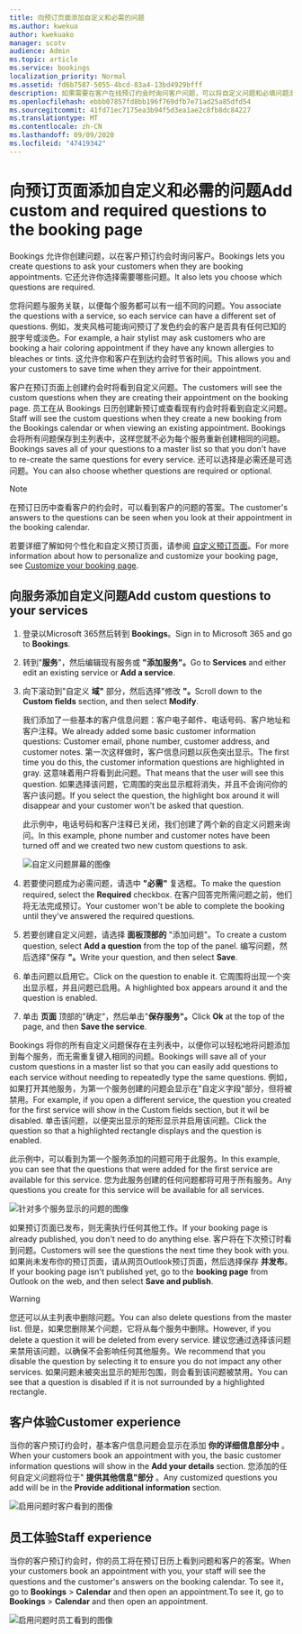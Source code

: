 ```yaml
---
title: 向预订页面添加自定义和必需的问题
ms.author: kwekua
author: kwekuako
manager: scotv
audience: Admin
ms.topic: article
ms.service: bookings
localization_priority: Normal
ms.assetid: fd6b7587-5055-4bcd-83a4-13bd4929bfff
description: 如果需要在客户在线预订约会时询问客户问题，可以将自定义问题和必填问题添加到预订页面。
ms.openlocfilehash: ebbb07857fd8bb196f769dfb7e71ad25a85dfd54
ms.sourcegitcommit: 41fd71ec7175ea3b94f5d3ea1ae2c8fb8dc84227
ms.translationtype: MT
ms.contentlocale: zh-CN
ms.lasthandoff: 09/09/2020
ms.locfileid: "47419342"
---
```

# <a name="add-custom-and-required-questions-to-the-booking-page"></a><span data-ttu-id="a714f-103">向预订页面添加自定义和必需的问题</span><span class="sxs-lookup"><span data-stu-id="a714f-103">Add custom and required questions to the booking page</span></span>

<span data-ttu-id="a714f-104">Bookings 允许你创建问题，以在客户预订约会时询问客户。</span><span class="sxs-lookup"><span data-stu-id="a714f-104">Bookings lets you create questions to ask your customers when they are booking appointments.</span></span> <span data-ttu-id="a714f-105">它还允许你选择需要哪些问题。</span><span class="sxs-lookup"><span data-stu-id="a714f-105">It also lets you choose which questions are required.</span></span>

<span data-ttu-id="a714f-106">您将问题与服务关联，以便每个服务都可以有一组不同的问题。</span><span class="sxs-lookup"><span data-stu-id="a714f-106">You associate the questions with a service, so each service can have a different set of questions.</span></span> <span data-ttu-id="a714f-107">例如，发夹风格可能询问预订了发色约会的客户是否具有任何已知的脱字号或淡色。</span><span class="sxs-lookup"><span data-stu-id="a714f-107">For example, a hair stylist may ask customers who are booking a hair coloring appointment if they have any known allergies to bleaches or tints.</span></span> <span data-ttu-id="a714f-108">这允许你和客户在到达约会时节省时间。</span><span class="sxs-lookup"><span data-stu-id="a714f-108">This allows you and your customers to save time when they arrive for their appointment.</span></span>

<span data-ttu-id="a714f-109">客户在预订页面上创建约会时将看到自定义问题。</span><span class="sxs-lookup"><span data-stu-id="a714f-109">The customers will see the custom questions when they are creating their appointment on the booking page.</span></span> <span data-ttu-id="a714f-110">员工在从 Bookings 日历创建新预订或查看现有约会时将看到自定义问题。</span><span class="sxs-lookup"><span data-stu-id="a714f-110">Staff will see the custom questions when they create a new booking from the Bookings calendar or when viewing an existing appointment.</span></span> <span data-ttu-id="a714f-111">Bookings 会将所有问题保存到主列表中，这样您就不必为每个服务重新创建相同的问题。</span><span class="sxs-lookup"><span data-stu-id="a714f-111">Bookings saves all of your questions to a master list so that you don't have to re-create the same questions for every service.</span></span> <span data-ttu-id="a714f-112">还可以选择是必需还是可选问题。</span><span class="sxs-lookup"><span data-stu-id="a714f-112">You can also choose whether questions are required or optional.</span></span>

> [!NOTE]
> <span data-ttu-id="a714f-113">在预订日历中查看客户的约会时，可以看到客户的问题的答案。</span><span class="sxs-lookup"><span data-stu-id="a714f-113">The customer's answers to the questions can be seen when you look at their appointment in the booking calendar.</span></span>

<span data-ttu-id="a714f-114">若要详细了解如何个性化和自定义预订页面，请参阅 [自定义预订页面](customize-booking-page.md)。</span><span class="sxs-lookup"><span data-stu-id="a714f-114">For more information about how to personalize and customize your booking page, see [Customize your booking page](customize-booking-page.md).</span></span>

## <a name="add-custom-questions-to-your-services"></a><span data-ttu-id="a714f-115">向服务添加自定义问题</span><span class="sxs-lookup"><span data-stu-id="a714f-115">Add custom questions to your services</span></span>

1. <span data-ttu-id="a714f-116">登录以Microsoft 365然后转到 **Bookings**。</span><span class="sxs-lookup"><span data-stu-id="a714f-116">Sign in to Microsoft 365 and go to **Bookings**.</span></span>

1. <span data-ttu-id="a714f-117">转到"**服务**"，然后编辑现有服务或 **"添加服务"。**</span><span class="sxs-lookup"><span data-stu-id="a714f-117">Go to **Services** and either edit an existing service or **Add a service**.</span></span>

1. <span data-ttu-id="a714f-118">向下滚动到"自定义 **域"** 部分，然后选择"修改 **"。**</span><span class="sxs-lookup"><span data-stu-id="a714f-118">Scroll down to the **Custom fields** section, and then select **Modify**.</span></span>

   <span data-ttu-id="a714f-119">我们添加了一些基本的客户信息问题：客户电子邮件、电话号码、客户地址和客户注释。</span><span class="sxs-lookup"><span data-stu-id="a714f-119">We already added some basic customer information questions: Customer email, phone number, customer address, and customer notes.</span></span> <span data-ttu-id="a714f-120">第一次这样做时，客户信息问题以灰色突出显示。</span><span class="sxs-lookup"><span data-stu-id="a714f-120">The first time you do this, the customer information questions are highlighted in gray.</span></span> <span data-ttu-id="a714f-121">这意味着用户将看到此问题。</span><span class="sxs-lookup"><span data-stu-id="a714f-121">That means that the user will see this question.</span></span> <span data-ttu-id="a714f-122">如果选择该问题，它周围的突出显示框将消失，并且不会询问你的客户该问题。</span><span class="sxs-lookup"><span data-stu-id="a714f-122">If you select the question, the highlight box around it will disappear and your customer won't be asked that question.</span></span>

   <span data-ttu-id="a714f-123">此示例中，电话号码和客户注释已关闭，我们创建了两个新的自定义问题来询问。</span><span class="sxs-lookup"><span data-stu-id="a714f-123">In this example, phone number and customer notes have been turned off and we created two new custom questions to ask.</span></span>

   ![自定义问题屏幕的图像](../media/bookings-questions-custom-fields.png)

1. <span data-ttu-id="a714f-125">若要使问题成为必需问题，请选中 **"必需"** 复选框。</span><span class="sxs-lookup"><span data-stu-id="a714f-125">To make the question required, select the **Required** checkbox.</span></span> <span data-ttu-id="a714f-126">在客户回答完所需问题之前，他们将无法完成预订。</span><span class="sxs-lookup"><span data-stu-id="a714f-126">Your customer won't be able to complete the booking until they've answered the required questions.</span></span>

1. <span data-ttu-id="a714f-127">若要创建自定义问题，请选择 **面板顶部的** "添加问题"。</span><span class="sxs-lookup"><span data-stu-id="a714f-127">To create a custom question, select **Add a question** from the top of the panel.</span></span> <span data-ttu-id="a714f-128">编写问题，然后选择"保存 **"。**</span><span class="sxs-lookup"><span data-stu-id="a714f-128">Write your question, and then select **Save**.</span></span>

1. <span data-ttu-id="a714f-129">单击问题以启用它。</span><span class="sxs-lookup"><span data-stu-id="a714f-129">Click on the question to enable it.</span></span> <span data-ttu-id="a714f-130">它周围将出现一个突出显示框，并且问题已启用。</span><span class="sxs-lookup"><span data-stu-id="a714f-130">A highlighted box appears around it and the question is enabled.</span></span>

1. <span data-ttu-id="a714f-131">单击 **页面** 顶部的"确定"，然后单击"**保存服务"。**</span><span class="sxs-lookup"><span data-stu-id="a714f-131">Click **Ok** at the top of the page, and then **Save the service**.</span></span>

<span data-ttu-id="a714f-132">Bookings 将你的所有自定义问题保存在主列表中，以便你可以轻松地将问题添加到每个服务，而无需重复键入相同的问题。</span><span class="sxs-lookup"><span data-stu-id="a714f-132">Bookings will save all of your custom questions in a master list so that you can easily add questions to each service without needing to repeatedly type the same questions.</span></span> <span data-ttu-id="a714f-133">例如，如果打开其他服务，为第一个服务创建的问题会显示在"自定义字段"部分，但将被禁用。</span><span class="sxs-lookup"><span data-stu-id="a714f-133">For example, if you open a different service, the question you created for the first service will show in the Custom fields section, but it wil be disabled.</span></span> <span data-ttu-id="a714f-134">单击该问题，以便突出显示的矩形显示并启用该问题。</span><span class="sxs-lookup"><span data-stu-id="a714f-134">Click the question so that a highlighted rectangle displays and the question is enabled.</span></span>

<span data-ttu-id="a714f-135">此示例中，可以看到为第一个服务添加的问题可用于此服务。</span><span class="sxs-lookup"><span data-stu-id="a714f-135">In this example, you can see that the questions that were added for the first service are available for this service.</span></span> <span data-ttu-id="a714f-136">您为此服务创建的任何问题都将可用于所有服务。</span><span class="sxs-lookup"><span data-stu-id="a714f-136">Any questions you create for this service will be available for all services.</span></span>

   ![针对多个服务显示的问题的图像](../media/bookings-questions-services.png)

<span data-ttu-id="a714f-138">如果预订页面已发布，则无需执行任何其他工作。</span><span class="sxs-lookup"><span data-stu-id="a714f-138">If your booking page is already published, you don't need to do anything else.</span></span> <span data-ttu-id="a714f-139">客户将在下次预订时看到问题。</span><span class="sxs-lookup"><span data-stu-id="a714f-139">Customers will see the questions the next time they book with you.</span></span> <span data-ttu-id="a714f-140">如果尚未发布你的预订页面，请从网页Outlook预订页面，然后选择保存 **并发布**。</span><span class="sxs-lookup"><span data-stu-id="a714f-140">If your booking page isn't published yet, go to the **booking page** from Outlook on the web, and then select **Save and publish**.</span></span>

> [!WARNING]
> <span data-ttu-id="a714f-141">您还可以从主列表中删除问题。</span><span class="sxs-lookup"><span data-stu-id="a714f-141">You can also delete questions from the master list.</span></span> <span data-ttu-id="a714f-142">但是，如果您删除某个问题，它将从每个服务中删除。</span><span class="sxs-lookup"><span data-stu-id="a714f-142">However, if you delete a question it will be deleted from every service.</span></span> <span data-ttu-id="a714f-143">建议您通过选择该问题来禁用该问题，以确保不会影响任何其他服务。</span><span class="sxs-lookup"><span data-stu-id="a714f-143">We recommend that you disable the question by selecting it to ensure you do not impact any other services.</span></span> <span data-ttu-id="a714f-144">如果问题未被突出显示的矩形包围，则会看到该问题被禁用。</span><span class="sxs-lookup"><span data-stu-id="a714f-144">You can see that a question is disabled if it is not surrounded by a highlighted rectangle.</span></span>

## <a name="customer-experience"></a><span data-ttu-id="a714f-145">客户体验</span><span class="sxs-lookup"><span data-stu-id="a714f-145">Customer experience</span></span>

<span data-ttu-id="a714f-146">当你的客户预订约会时，基本客户信息问题会显示在添加 **你的详细信息部分中** 。</span><span class="sxs-lookup"><span data-stu-id="a714f-146">When your customers book an appointment with you, the basic customer information questions will show in the **Add your details** section.</span></span> <span data-ttu-id="a714f-147">您添加的任何自定义问题将位于" **提供其他信息"部分** 。</span><span class="sxs-lookup"><span data-stu-id="a714f-147">Any customized questions you add will be in the **Provide additional information** section.</span></span>

![启用问题时客户看到的图像](../media/bookings-questions-customer.png)

## <a name="staff-experience"></a><span data-ttu-id="a714f-149">员工体验</span><span class="sxs-lookup"><span data-stu-id="a714f-149">Staff experience</span></span>

<span data-ttu-id="a714f-150">当你的客户预订约会时，你的员工将在预订日历上看到问题和客户的答案。</span><span class="sxs-lookup"><span data-stu-id="a714f-150">When your customers book an appointment with you, your staff will see the questions and the customer's answers on the booking calendar.</span></span> <span data-ttu-id="a714f-151">To see it， go to **Bookings** \> **Calendar** and then open an appointment.</span><span class="sxs-lookup"><span data-stu-id="a714f-151">To see it, go to **Bookings** \> **Calendar** and then open an appointment.</span></span>

![启用问题时员工看到的图像](../media/bookings-questions-staff.png)
